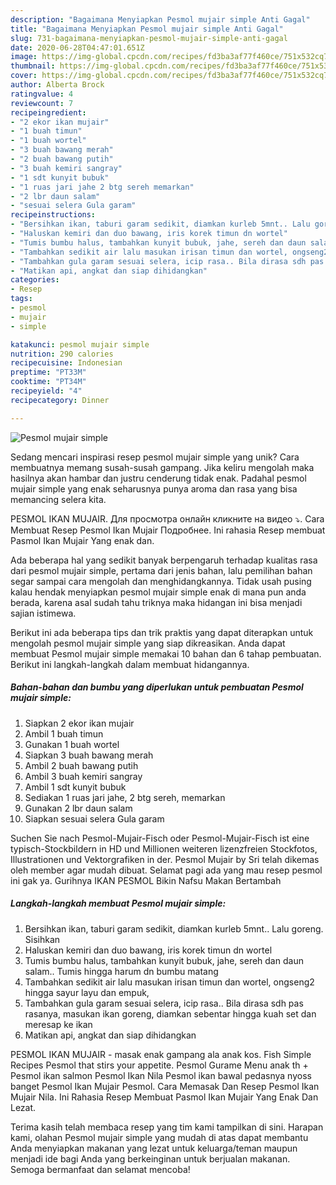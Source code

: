```yaml
---
description: "Bagaimana Menyiapkan Pesmol mujair simple Anti Gagal"
title: "Bagaimana Menyiapkan Pesmol mujair simple Anti Gagal"
slug: 731-bagaimana-menyiapkan-pesmol-mujair-simple-anti-gagal
date: 2020-06-28T04:47:01.651Z
image: https://img-global.cpcdn.com/recipes/fd3ba3af77f460ce/751x532cq70/pesmol-mujair-simple-foto-resep-utama.jpg
thumbnail: https://img-global.cpcdn.com/recipes/fd3ba3af77f460ce/751x532cq70/pesmol-mujair-simple-foto-resep-utama.jpg
cover: https://img-global.cpcdn.com/recipes/fd3ba3af77f460ce/751x532cq70/pesmol-mujair-simple-foto-resep-utama.jpg
author: Alberta Brock
ratingvalue: 4
reviewcount: 7
recipeingredient:
- "2 ekor ikan mujair"
- "1 buah timun"
- "1 buah wortel"
- "3 buah bawang merah"
- "2 buah bawang putih"
- "3 buah kemiri sangray"
- "1 sdt kunyit bubuk"
- "1 ruas jari jahe 2 btg sereh memarkan"
- "2 lbr daun salam"
- "sesuai selera Gula garam"
recipeinstructions:
- "Bersihkan ikan, taburi garam sedikit, diamkan kurleb 5mnt.. Lalu goreng. Sisihkan"
- "Haluskan kemiri dan duo bawang, iris korek timun dn wortel"
- "Tumis bumbu halus, tambahkan kunyit bubuk, jahe, sereh dan daun salam.. Tumis hingga harum dn bumbu matang"
- "Tambahkan sedikit air lalu masukan irisan timun dan wortel, ongseng2 hingga sayur layu dan empuk,"
- "Tambahkan gula garam sesuai selera, icip rasa.. Bila dirasa sdh pas rasanya, masukan ikan goreng, diamkan sebentar hingga kuah set dan meresap ke ikan"
- "Matikan api, angkat dan siap dihidangkan"
categories:
- Resep
tags:
- pesmol
- mujair
- simple

katakunci: pesmol mujair simple 
nutrition: 290 calories
recipecuisine: Indonesian
preptime: "PT33M"
cooktime: "PT34M"
recipeyield: "4"
recipecategory: Dinner

---
```



![Pesmol mujair simple](https://img-global.cpcdn.com/recipes/fd3ba3af77f460ce/751x532cq70/pesmol-mujair-simple-foto-resep-utama.jpg)

Sedang mencari inspirasi resep pesmol mujair simple yang unik? Cara membuatnya memang susah-susah gampang. Jika keliru mengolah maka hasilnya akan hambar dan justru cenderung tidak enak. Padahal pesmol mujair simple yang enak seharusnya punya aroma dan rasa yang bisa memancing selera kita.

PESMOL IKAN MUJAIR. Для просмотра онлайн кликните на видео ⤵. Cara Membuat Resep Pesmol Ikan Mujair Подробнее. Ini rahasia Resep membuat Pasmol Ikan Mujair Yang enak dan.

Ada beberapa hal yang sedikit banyak berpengaruh terhadap kualitas rasa dari pesmol mujair simple, pertama dari jenis bahan, lalu pemilihan bahan segar sampai cara mengolah dan menghidangkannya. Tidak usah pusing kalau hendak menyiapkan pesmol mujair simple enak di mana pun anda berada, karena asal sudah tahu triknya maka hidangan ini bisa menjadi sajian istimewa.


Berikut ini ada beberapa tips dan trik praktis yang dapat diterapkan untuk mengolah pesmol mujair simple yang siap dikreasikan. Anda dapat membuat Pesmol mujair simple memakai 10 bahan dan 6 tahap pembuatan. Berikut ini langkah-langkah dalam membuat hidangannya.

<!--inarticleads1-->

##### Bahan-bahan dan bumbu yang diperlukan untuk pembuatan Pesmol mujair simple:

1. Siapkan 2 ekor ikan mujair
1. Ambil 1 buah timun
1. Gunakan 1 buah wortel
1. Siapkan 3 buah bawang merah
1. Ambil 2 buah bawang putih
1. Ambil 3 buah kemiri sangray
1. Ambil 1 sdt kunyit bubuk
1. Sediakan 1 ruas jari jahe, 2 btg sereh, memarkan
1. Gunakan 2 lbr daun salam
1. Siapkan sesuai selera Gula garam


Suchen Sie nach Pesmol-Mujair-Fisch oder Pesmol-Mujair-Fisch ist eine typisch-Stockbildern in HD und Millionen weiteren lizenzfreien Stockfotos, Illustrationen und Vektorgrafiken in der. Pesmol Mujair by Sri telah dikemas oleh member agar mudah dibuat. Selamat pagi ada yang mau resep pesmol ini gak ya. Gurihnya IKAN PESMOL Bikin Nafsu Makan Bertambah 

<!--inarticleads2-->

##### Langkah-langkah membuat Pesmol mujair simple:

1. Bersihkan ikan, taburi garam sedikit, diamkan kurleb 5mnt.. Lalu goreng. Sisihkan
1. Haluskan kemiri dan duo bawang, iris korek timun dn wortel
1. Tumis bumbu halus, tambahkan kunyit bubuk, jahe, sereh dan daun salam.. Tumis hingga harum dn bumbu matang
1. Tambahkan sedikit air lalu masukan irisan timun dan wortel, ongseng2 hingga sayur layu dan empuk,
1. Tambahkan gula garam sesuai selera, icip rasa.. Bila dirasa sdh pas rasanya, masukan ikan goreng, diamkan sebentar hingga kuah set dan meresap ke ikan
1. Matikan api, angkat dan siap dihidangkan


PESMOL IKAN MUJAIR - masak enak gampang ala anak kos. Fish Simple Recipes Pesmol that stirs your appetite. Pesmol Gurame Menu anak th + Pesmol ikan salmon Pesmol Ikan Nila Pesmol ikan bawal pedasnya nyoss banget Pesmol Ikan Mujair Pesmol. Cara Memasak Dan Resep Pesmol Ikan Mujair Nila. Ini Rahasia Resep Membuat Pasmol Ikan Mujair Yang Enak Dan Lezat. 

Terima kasih telah membaca resep yang tim kami tampilkan di sini. Harapan kami, olahan Pesmol mujair simple yang mudah di atas dapat membantu Anda menyiapkan makanan yang lezat untuk keluarga/teman maupun menjadi ide bagi Anda yang berkeinginan untuk berjualan makanan. Semoga bermanfaat dan selamat mencoba!
